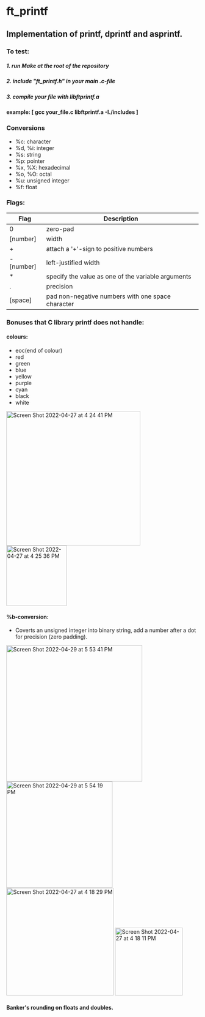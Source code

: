 # ft_printf

## Implementation of printf, dprintf and asprintf.

### To test:
##### 1. run Make at the root of the repository
##### 2. include "ft_printf.h" in your main .c-file
##### 3. compile your file with libftprintf.a
#### example: [ gcc your_file.c libftprintf.a -I./includes ]

### Conversions
- %c: character
- %d, %i: integer
- %s: string
- %p: pointer
- %x, %X: hexadecimal
- %o, %O: octal
- %u: unsigned integer
- %f: float
### Flags: 
| Flag     |  Description  |
|----------|---------------|
| 0        | zero-pad      |
| [number] | width         |
| +        | attach a '+'-sign to positive numbers
| -[number]| left-justified width
| *        | specify the value as one of the variable arguments
| .        | precision
| [space]  | pad non-negative numbers with one space character

### Bonuses that C library printf does not handle:


#### colours:
- eoc(end of colour)
- red
- green
- blue
- yellow
- purple
- cyan
- black
- white
<img width="351" alt="Screen Shot 2022-04-27 at 4 24 41 PM" src="https://user-images.githubusercontent.com/88145164/165528227-042b1abb-b05a-4206-ad75-068ea14fd073.png">
<img width="158" alt="Screen Shot 2022-04-27 at 4 25 36 PM" src="https://user-images.githubusercontent.com/88145164/165528345-f60e587d-a8fc-41bc-b00e-46ac79bb0a39.png">


#### %b-conversion:
- Coverts an unsigned integer into binary string, add a number after a dot for precision (zero padding).
<img width="356" alt="Screen Shot 2022-04-29 at 5 53 41 PM" src="https://user-images.githubusercontent.com/88145164/165969915-96296305-7f8d-4433-b58b-4cc5d1ffa5dd.png">
<img width="278" alt="Screen Shot 2022-04-29 at 5 54 19 PM" src="https://user-images.githubusercontent.com/88145164/165969925-747fa62d-a701-4c5b-a11c-4a5b2b6abdf7.png">


<img width="281" alt="Screen Shot 2022-04-27 at 4 18 29 PM" src="https://user-images.githubusercontent.com/88145164/165527008-421e79d1-559b-4e20-9fbd-a67008536f03.png">
<img width="177" alt="Screen Shot 2022-04-27 at 4 18 11 PM" src="https://user-images.githubusercontent.com/88145164/165527020-4f1c0d26-078e-4f8c-b70c-56a14d9838df.png">


#### Banker's rounding on floats and doubles.

